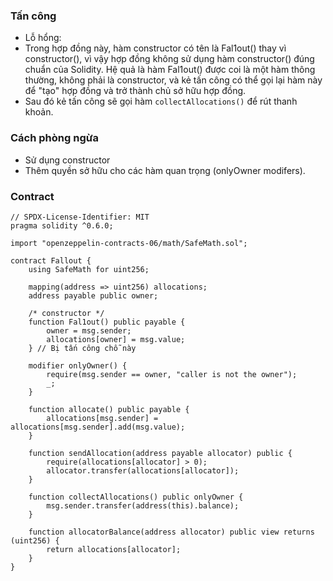 ### Tấn công
- Lỗ hổng:
- Trong hợp đồng này, hàm constructor có tên là Fal1out() thay vì constructor(), vì vậy hợp đồng không sử dụng hàm constructor() đúng chuẩn của Solidity. Hệ quả là hàm Fal1out() được coi là một hàm thông thường, không phải là constructor, và kẻ tấn công có thể gọi lại hàm này để "tạo" hợp đồng và trở thành chủ sở hữu hợp đồng.
- Sau đó kẻ tấn công sẽ gọi hàm `collectAllocations()` để rút thanh khoản.
### Cách phòng ngừa
- Sử dụng constructor
- Thêm quyền sở hữu cho các hàm quan trọng (onlyOwner modifers).
### Contract
```solidity
// SPDX-License-Identifier: MIT
pragma solidity ^0.6.0;

import "openzeppelin-contracts-06/math/SafeMath.sol";

contract Fallout {
    using SafeMath for uint256;

    mapping(address => uint256) allocations;
    address payable public owner;

    /* constructor */
    function Fal1out() public payable {
        owner = msg.sender;
        allocations[owner] = msg.value;
    } // Bị tấn công chỗ này

    modifier onlyOwner() {
        require(msg.sender == owner, "caller is not the owner");
        _;
    }

    function allocate() public payable {
        allocations[msg.sender] = allocations[msg.sender].add(msg.value);
    }

    function sendAllocation(address payable allocator) public {
        require(allocations[allocator] > 0);
        allocator.transfer(allocations[allocator]);
    }

    function collectAllocations() public onlyOwner {
        msg.sender.transfer(address(this).balance);
    }

    function allocatorBalance(address allocator) public view returns (uint256) {
        return allocations[allocator];
    }
}
```
